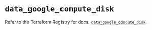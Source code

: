 # `data_google_compute_disk`

Refer to the Terraform Registry for docs: [`data_google_compute_disk`](https://registry.terraform.io/providers/hashicorp/google/5.42.0/docs/data-sources/compute_disk).

